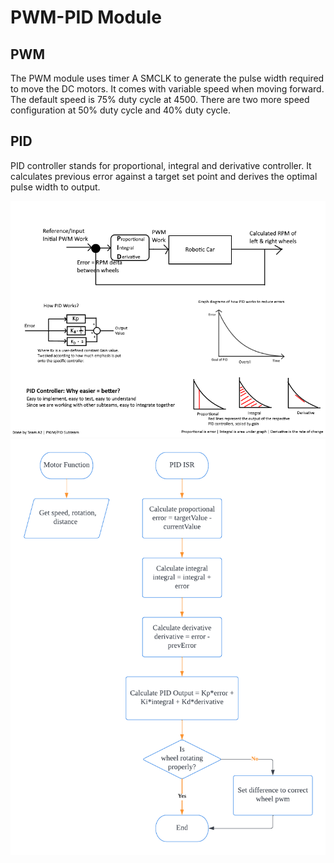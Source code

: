 # PWM-PID Module

## PWM

The PWM module uses timer A SMCLK to generate the pulse width required to move the DC motors. It comes with variable speed when moving forward. The default speed is 75% duty cycle at 4500. There are two more speed configuration at 50% duty cycle and 40% duty cycle.

## PID
PID controller stands for proportional, integral and derivative controller. It calculates previous error against a target set point and derives the optimal pulse width to output.

![Distance](./assets/pid_diagram.png)
![Distance](./assets/PID_PWM_Flowchart.png)
